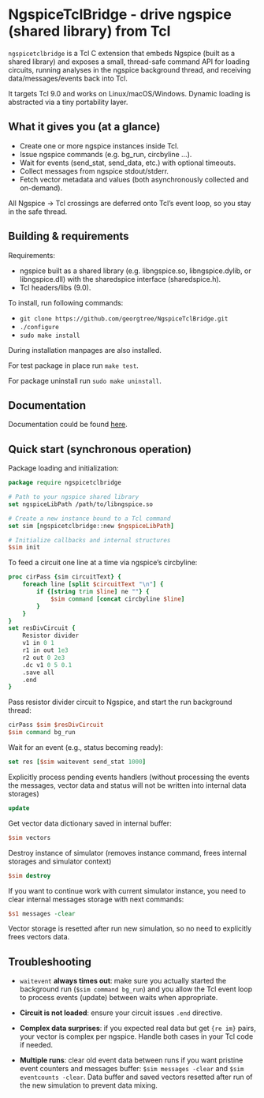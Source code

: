 # NgspiceTclBridge - drive ngspice (shared library) from Tcl

`ngspicetclbridge` is a Tcl C extension that embeds Ngspice (built as a shared library) and exposes a small, thread-safe
command API for loading circuits, running analyses in the ngspice background thread, and receiving data/messages/events
back into Tcl.

It targets Tcl 9.0 and works on Linux/macOS/Windows. Dynamic loading is abstracted via a tiny portability layer.

## What it gives you (at a glance)

- Create one or more ngspice instances inside Tcl.
- Issue ngspice commands (e.g. bg_run, circbyline ...).
- Wait for events (send_stat, send_data, etc.) with optional timeouts.
- Collect messages from ngspice stdout/stderr.
- Fetch vector metadata and values (both asynchronously collected and on-demand).

All Ngspice → Tcl crossings are deferred onto Tcl’s event loop, so you stay in the safe thread.

## Building & requirements

Requirements:

- ngspice built as a shared library (e.g. libngspice.so, libngspice.dylib, or libngspice.dll) with the sharedspice
  interface (sharedspice.h).
- Tcl headers/libs (9.0).

To install, run following commands:
- `git clone https://github.com/georgtree/NgspiceTclBridge.git`
- `./configure`
- `sudo make install`

During installation manpages are also installed.

For test package in place run `make test`.

For package uninstall run `sudo make uninstall`.

## Documentation

Documentation could be found [here](https://georgtree.github.io//). 

## Quick start (synchronous operation)

Package loading and initialization:

``` tcl
package require ngspicetclbridge

# Path to your ngspice shared library
set ngspiceLibPath /path/to/libngspice.so

# Create a new instance bound to a Tcl command
set sim [ngspicetclbridge::new $ngspiceLibPath]

# Initialize callbacks and internal structures
$sim init
```

To feed a circuit one line at a time via ngspice’s circbyline:

``` tcl
proc cirPass {sim circuitText} {
    foreach line [split $circuitText "\n"] {
        if {[string trim $line] ne ""} {
            $sim command [concat circbyline $line]
        }
    }
}
set resDivCircuit {
    Resistor divider
    v1 in 0 1
    r1 in out 1e3
    r2 out 0 2e3
    .dc v1 0 5 0.1
    .save all
    .end
}
```

Pass resistor divider circuit to Ngspice, and start the run background thread:

``` tcl
cirPass $sim $resDivCircuit
$sim command bg_run
```

Wait for an event (e.g., status becoming ready):

``` tcl
set res [$sim waitevent send_stat 1000]
```

Explicitly process pending events handlers (without processing the events the messages, vector data and status will
not be written into internal data storages)

``` tcl
update
```

Get vector data dictionary saved in internal buffer:

``` tcl
$sim vectors
```

Destroy instance of simulator (removes instance command, frees internal storages and simulator context)

``` tcl
$sim destroy
```

If you want to continue work with current simulator instance, you need to clear internal messages storage
with next commands:

``` tcl
$s1 messages -clear
```

Vector storage is resetted after run new simulation, so no need to explicitly frees vectors data.

## Troubleshooting

- `waitevent` **always times out**: make sure you actually started the background run (`$sim command bg_run`) and you
  allow the Tcl event loop to process events (update) between waits when appropriate.

- **Circuit is not loaded**: ensure your circuit issues `.end` directive.

- **Complex data surprises**: if you expected real data but get `{re im}` pairs, your vector is complex per
  ngspice. Handle both cases in your Tcl code if needed.

- **Multiple runs**: clear old event data between runs if you want pristine event counters and messages buffer:
  `$sim messages -clear` and  `$sim eventcounts -clear`. Data buffer and saved vectors resetted after run of
  the new simulation to prevent data mixing.
